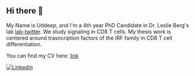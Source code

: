 ## Hi there 👋

My Name is Uddeep, and I'm a 4th year PhD Candidate in Dr. Leslie Berg's lab [lab-twitter](https://x.com/immunoberg). 
We study signaling in CD8 T cells. My thesis work is centered around trasncription factors of the IRF family in CD8 T cell differentiation.

You can find my CV here: [link](/assets/Chaudhury_CV.rtd "My CV")

<!--
**Noah-UC/Noah-UC** is a ✨ _special_ ✨ repository because its `README.md` (this file) appears on your GitHub profile.



Here are some ideas to get you started:

- 🔭 I’m currently working on ...
- 🌱 I’m currently learning ...
- 👯 I’m looking to collaborate on ...
- 🤔 I’m looking for help with ...
- 💬 Ask me about ...
- 📫 How to reach me: ...
- 😄 Pronouns: ...
- ⚡ Fun fact: ...
-->
[![Linkedin](https://img.shields.io/badge/-LinkedIn-blue?style=flat&logo=Linkedin&logoColor=white)](https://www.linkedin.com/in/uddeep-chaudhury/)
